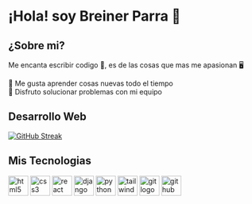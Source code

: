 # ¡Hola! soy Breiner Parra 👋

## ¿Sobre mi?
Me encanta escribir codigo 🤖, es de las cosas que mas me apasionan 🖥️ 

🥠 Me gusta aprender cosas nuevas todo el tiempo 
</br>
💯 Disfruto solucionar problemas con mi equipo 
</br>

## Desarrollo Web 
[![GitHub Streak](https://streak-stats.demolab.com/?user=Brin29)](https://git.io/streak-stats)

## Mis Tecnologias 

<div align="left">
   <img src="https://skillicons.dev/icons?i=html" height="40" alt="html5 logo"/>
   <img src="https://skillicons.dev/icons?i=css" height="40" alt="css3 logo"/>
   <img src="https://skillicons.dev/icons?i=react" height="40" alt="react logo"/>
   <img src="https://skillicons.dev/icons?i=django" height="40" alt="django logo"/>
   <img src="https://skillicons.dev/icons?i=python" height="40" alt="python logo"/>
   <img src="https://skillicons.dev/icons?i=tailwind" height="40" alt="tailwind logo"/>
   <img src="https://skillicons.dev/icons?i=git" height="40" alt="git logo"/>
   <img src="https://skillicons.dev/icons?i=github" height="40" alt="github logo"/>
</div>
